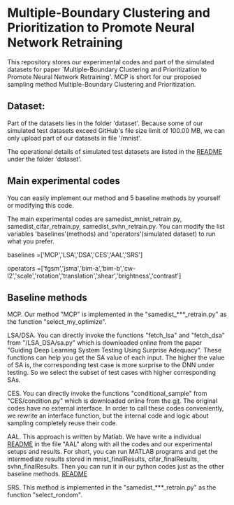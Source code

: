 # Multiple-Boundary Clustering and Prioritization to Promote Neural Network Retraining


This repository stores our experimental codes and part of the simulated datasets for paper `Multiple-Boundary Clustering and Prioritization to Promote Neural Network Retraining'. MCP is short for our proposed sampling method Multiple-Boundary Clustering and Prioritization.

## Dataset:
Part of the datasets lies in the folder 'dataset'. Because some of our simulated test datasets exceed GitHub's file size limit of 100.00 MB, we can only upload part of our datasets in file '/mnist'. 

The operational details of simulated test datasets are listed in the [README](https://github.com/actionabletest/MCP/blob/master/dataset/README.md) under the folder 'dataset'.


## Main experimental codes
You can easily implement our method and 5 baseline methods by yourself or modifying this code.

The main experimental codes are 
samedist_mnist_retrain.py, 
samedist_cifar_retrain.py, 
samedist_svhn_retrain.py. 
You can modify the list variables 'baselines'(methods) and 'operators'(simulated dataset) to run what you prefer.

baselines =['MCP','LSA','DSA','CES','AAL','SRS']

operators =['fgsm','jsma','bim-a','bim-b','cw-l2','scale','rotation','translation','shear','brightness','contrast']


## Baseline methods
MCP. Our method "MCP" is implemented in the "samedist_***_retrain.py" as the function "select_my_optimize".


LSA/DSA. You can directly invoke the functions "fetch_lsa" and "fetch_dsa" from "/LSA_DSA/sa.py" which is downloaded online from the paper "Guiding Deep Learning System Testing Using Surprise Adequacy". These functions can help you get the SA value of each input. The higher the value of SA is, the corresponding test case is more surprise to the DNN under testing. So we select the subset of test cases with higher corresponding SAs.

CES. You can directly invoke the functions "conditional_sample" from "CES/condition.py" which is downloaded online from the [git](https://github.com/Lizn-zn/DNNOpAcc). The original codes have no external interface. In order to call these codes conveniently, we rewrite an interface function, but the internal code and logic about sampling completely reuse their code.



AAL. This approach is written by Matlab. We have write a individual [README](https://github.com/actionabletest/MCP/blob/master/AAL/README.md) in the file "AAL" along with all the codes and our experimental setups and results. For short, you can run MATLAB programs and get the intermediate results stored in mnist_finalResults, cifar_finalResults, svhn_finalResults. Then you can run it in our python codes just as the other baseline methods.  [README](https://github.com/actionabletest/MCP/blob/master/AAL/README.md) 

SRS. This method is implemented in the "samedist_***_retrain.py" as the function "select_rondom".


